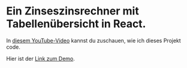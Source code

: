 # Ein Zinseszinsrechner mit Tabellenübersicht in React.

In <a href="https://youtu.be/jKBzmj9Nths" target="_blank">diesem YouTube-Video</a> kannst du zuschauen, wie ich dieses Projekt code.

Hier ist der <a href="https://zinseszinsrechner-mit-tabelle.netlify.app/">Link zum Demo</a>.


